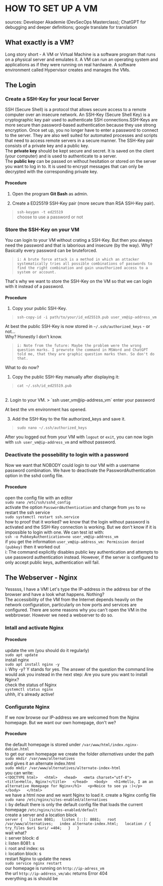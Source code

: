 # HOW TO SET UP A VM  
sources: Developer Akademie (DevSecOps Masterclass); ChatGPT for debugging and deeper definitions; google translate for translation

## What exactly is a VM?  
Long story short - A VM or Virtual Machine is a software program that runs on a 
physical server and emulates it. A VM can run an operating system and applications as if they were running on real hardware.
A software environment called Hypervisor creates and manages the VMs.

## The Login

### Create a SSH-Key for your local Server  
SSH (Secure Shell) is a protocol that allows secure access to a remote computer over an insecure network.
An SSH-Key (Secure Shell Key) is a cryptographic key pair used to authenticate SSH connections.SSH-Keys are more secure than password-based authentication because they use strong encryption. 
Once set up, you no longer have to enter a password to connect to the server. 
They are also well suited for automated processes and scripts that need to access remote servers in a secure manner. 
The SSH-Key pair consists of a private key and a public key.  
The **private key** should be kept secure and secret. It is saved on the client (your computer) and is used to authenticate to a server.  
The **public key** can be passed on without hesitation or stored on the server you want to log in to. 
It is used to encrypt messages that can only be decrypted with the corresponding private key.

#### Procedure  
1. Open the program **Git Bash** as admin.  
  
2. Create a ED25519 SSH-Key pair (more secure than RSA SSH-Key pair).  
>`ssh-keygen -t ed25519`  
choose to use a password or not

### Store the SSH-Key on your VM  
You can login to your VM without crating a SSH-Key. But then you always need the password and that is laborious and insecure (by the way).
Why? Basically every password can be bruteforced.  
> `i: A brute force attack is a method in which an attacker systematically tries all possible combinations of passwords to find the right combination and gain unauthorized access to a system or account.`  
  
That's why we want to store the SSH-Key on the VM so that we can login with it instead of a password.

#### Procedure  
1. Copy your public SSH-Key.  
> `ssh-copy-id -i path/to/your/id_ed25519.pub user_vm@ip-address_vm`  
  
At best the public SSH-Key is now stored in `~/.ssh/authorized_keys` - or not...  
Why? Honestly I don't know.  
> `i: Note from the future: Maybe the problem were the wrong question marks. I prewrote the command in MSWord and ChatGPT told me, that they are graphic question marks then. So don't do that.`  
  
What to do now?
1. Copy the public SSH-Key manually after displaying it:  
> `cat ~/.ssh/id_ed25519.pub`  
  
<br>
2. Login to your VM.  
> `ssh user_vm@ip-address_vm`  
enter your password  
  
At best the vm environment has opened.  
  
3. Add the SSH-Key to the file authorized_keys and save it.  
> `sudo nano ~/.ssh/authorized_keys`  
  
After you logged out from your VM with `logout` or `exit`, you can now login with `ssh user_vm@ip-address_vm` and without password.

### Deactivate the possebility to login with a password  
Now we want that NOBODY could login to our VM with a username password combination.
We have to deactivate the PasswordAuthentication option in the sshd config file.

#### Procedure  
open the config file with an editor  
    `sudo nano /etc/ssh/sshd_config`  
activate the option `PasswordAuthentication` and change from `yes` to `no`  
restart the ssh service  
    `sudo systemctl restart ssh.service`  
how to proof that it worked? we know that the login without password is activated and the SSH-Key connection is working. But we don't know if it is impossible to login with one. We can test ist with:  
    `ssh -o PubkeyAuthentication=no user_vm@ip-address_vm`  
if you get the information `user_vm@ip-address_vm: Permission denied (pubkey)` then it worked out  
    i: The command explicitly disables public key authentication and attempts to use password authentication instead.
       However, if the server is configured to only accept public keys, authentication will fail.

## The Webserver - Nginx 
Yesssss, I have a VM! Let's type the IP-address in the address bar of the browser and have a look what happens. Nothing?  
The accessibility of the VM from the Internet depends heavily on the network configuration, particularly on how ports and services are configured.
There are some reasons why you can't open the VM in the webbrowser. However we need a webserver to do so.


### Intall and activate Nginx

#### Procedure  
update the vm (you should do it regularly)  
    `sudo apt update`  
install nginx  
    `sudo apt install nginx -y`  
    i: Why -y? Y stands for yes. The answer of the question the command line would ask you instead in the next step: Are you sure you want to install Nginx?  
check the status of Nginx  
    `systemctl status nginx`  
uhhh, it's already active!

### Configurate Nginx  
If we now browse our IP-address we are welcomed from the Nginx homepage. But we want our own homepage, don't we?

#### Procedure  
the default homepage is stored under `/var/www/html/index.nginx-debian.html`  
to get our own homepage we create the folder *alternatives* under the path  
   `sudo mkdir /var/www/alternatives`  
and gives it an alternate index.html  
    `sudo mkdir /var/www/alternatives/alternate-index-html`  
you can write:  
    `<!DOCTYPE html>  
     <html>  
     <head>  
      <meta charset="utf-8">  
      <title>Hello, Nginx!</title>  
     </head>  
     <body>  
      <h1>Hello, I am an alternative Homepage for Nginx</h1>  
      <p>Noice to see ya :)</p>  
     </body>  
     </html>`  
we have a html now and we want Nginx to load it. create a Nginx config file  
    `sudo nano /etc/nginx/sites-enabled/alternatives`  
    i: by default there is only the default config file that loads the current homepage `/etc/nginx/sites-enabled/default`  
create a server and a location block  
    `server {  
            listen 8081;  
            listen [::]: 8081;  
            root /var/www/alternatives;  
            index alternate-index.html;  
            location / {  
                       try_files $uri $uri/ =404;  
            }  
     }`  
wait what?  
    i: server block: d  
    i: listen 8081: s  
    i: root and index: ss  
    i: location block: s  
restart Nginx to update the news  
    `sudo service nginx restart`  
our homepage is running on `http://ip-adress_vm`  
the url `http://ip-address_vm/abc` returns Error 404  
everything as is should be
